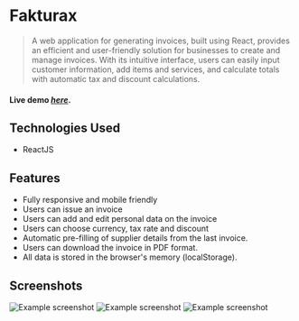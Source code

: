 # Fakturax
> A web application for generating invoices, built using React, provides an efficient and user-friendly solution for businesses to create and manage invoices. With its intuitive interface, users can easily input customer information, add items and services, and calculate totals with automatic tax and discount calculations.

#### Live demo [_here_](http://fakturax.pl/).


## Technologies Used
- ReactJS




## Features
- Fully responsive and mobile friendly
- Users can issue an invoice
- Users can add and edit personal data on the invoice
- Users can choose currency, tax rate and discount
- Automatic pre-filling of supplier details from the last invoice.
- Users can download the invoice in PDF format.
- All data is stored in the browser's memory (localStorage).



## Screenshots
![Example screenshot](./img/fakturax.png)
![Example screenshot](./img/fakturax2.png)
![Example screenshot](./img/fakturax3.png)

